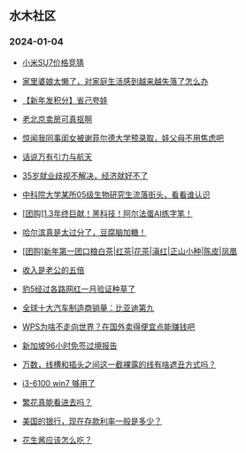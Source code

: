 ## 水木社区 
### 2024-01-04

+ [小米SU7价格竞猜](https://www.mysmth.net/nForum/article/GreenAuto/1445077)

+ [家里婆娘太懒了，对家庭生活感到越来越失落了怎么办](https://www.mysmth.net/nForum/article/FamilyLife/1766555949)

+ [【新年发积分】省己夸娃](https://www.mysmth.net/nForum/article/ChildEducation/2332901)

+ [老北京卖房可真抠啊](https://www.mysmth.net/nForum/article/OurEstate/2896722)

+ [惊闻我同事闺女被谢菲尔德大学预录取，娃父母不用焦虑吧](https://www.mysmth.net/nForum/article/PreUnivEdu/135323)

+ [话说万有引力与航天](https://www.mysmth.net/nForum/article/TheoPhys/49884)

+ [35岁就业歧视不解决，经济就好不了](https://www.mysmth.net/nForum/article/WorkLife/3479240)

+ [中科院大学某所05级生物研究生流落街头，看看谁认识](https://www.mysmth.net/nForum/article/CAS/181469)

+ [[团购]1.3年终巨献！黑科技！阿尔法蛋AI练字笔！](https://www.mysmth.net/nForum/article/ADAgent_TG/1315270)

+ [哈尔滨真是太过分了，豆腐脑加糖！](https://www.mysmth.net/nForum/article/Food/1698525)

+ [[团购]新年第一团口粮白茶|红茶|花茶|滇红|正山小种|陈皮|凤凰](https://www.mysmth.net/nForum/article/ADAgent_TG/1315342)

+ [收入是老公的五倍](https://www.mysmth.net/nForum/article/FamilyLife/1766558916)

+ [豹5经过各路网红一月验证种草了](https://www.mysmth.net/nForum/article/GreenAuto/1444656)

+ [全球十大汽车制造商销量：比亚迪第九](https://www.mysmth.net/nForum/article/AutoWorld/1944756553)

+ [WPS为啥不走向世界？在国外卖得便宜点能赚钱吧](https://www.mysmth.net/nForum/article/ITExpress/2512320)

+ [新加坡96小时免签过境报告](https://www.mysmth.net/nForum/article/Travel/971179)

+ [万数，线槽和插头之间这一截裸露的线有啥遮丑方式吗？](https://www.mysmth.net/nForum/article/DigiHome/1255381)

+ [i3-6100 win7 够用了](https://www.mysmth.net/nForum/article/CompMarket/544311269)

+ [繁花真能看进去吗？](https://www.mysmth.net/nForum/article/TV/1668651)

+ [美国的银行，现在存款利率一般是多少？](https://www.mysmth.net/nForum/article/MyWallet/1199943)

+ [花生酱应该怎么吃？](https://www.mysmth.net/nForum/article/Food/1698583)

